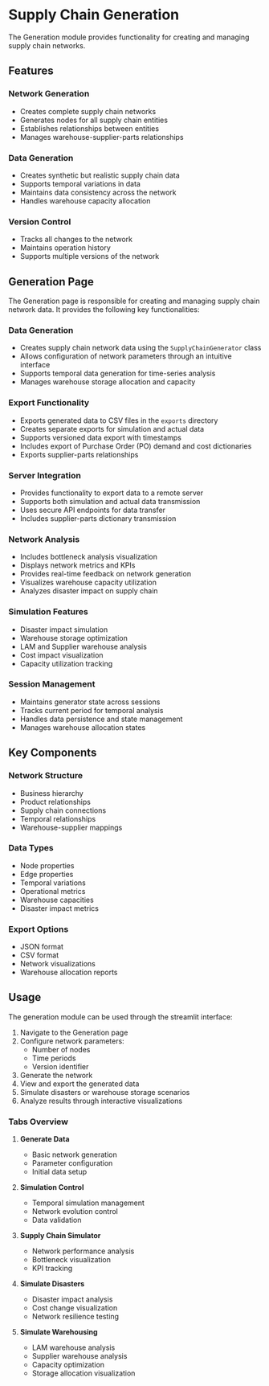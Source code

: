# Supply Chain Generation

The Generation module provides functionality for creating and managing supply chain networks.

## Features

### Network Generation
- Creates complete supply chain networks
- Generates nodes for all supply chain entities
- Establishes relationships between entities
- Manages warehouse-supplier-parts relationships

### Data Generation
- Creates synthetic but realistic supply chain data
- Supports temporal variations in data
- Maintains data consistency across the network
- Handles warehouse capacity allocation

### Version Control
- Tracks all changes to the network
- Maintains operation history
- Supports multiple versions of the network

## Generation Page

The Generation page is responsible for creating and managing supply chain network data. It provides the following key functionalities:

### Data Generation
- Creates supply chain network data using the `SupplyChainGenerator` class
- Allows configuration of network parameters through an intuitive interface
- Supports temporal data generation for time-series analysis
- Manages warehouse storage allocation and capacity

### Export Functionality
- Exports generated data to CSV files in the `exports` directory
- Creates separate exports for simulation and actual data
- Supports versioned data export with timestamps
- Includes export of Purchase Order (PO) demand and cost dictionaries
- Exports supplier-parts relationships

### Server Integration
- Provides functionality to export data to a remote server
- Supports both simulation and actual data transmission
- Uses secure API endpoints for data transfer
- Includes supplier-parts dictionary transmission

### Network Analysis
- Includes bottleneck analysis visualization
- Displays network metrics and KPIs
- Provides real-time feedback on network generation
- Visualizes warehouse capacity utilization
- Analyzes disaster impact on supply chain

### Simulation Features
- Disaster impact simulation
- Warehouse storage optimization
- LAM and Supplier warehouse analysis
- Cost impact visualization
- Capacity utilization tracking

### Session Management
- Maintains generator state across sessions
- Tracks current period for temporal analysis
- Handles data persistence and state management
- Manages warehouse allocation states

## Key Components

### Network Structure
- Business hierarchy
- Product relationships
- Supply chain connections
- Temporal relationships
- Warehouse-supplier mappings

### Data Types
- Node properties
- Edge properties
- Temporal variations
- Operational metrics
- Warehouse capacities
- Disaster impact metrics

### Export Options
- JSON format
- CSV format
- Network visualizations
- Warehouse allocation reports

## Usage

The generation module can be used through the streamlit interface:

1. Navigate to the Generation page
2. Configure network parameters:
   - Number of nodes
   - Time periods
   - Version identifier
3. Generate the network
4. View and export the generated data
5. Simulate disasters or warehouse storage scenarios
6. Analyze results through interactive visualizations

### Tabs Overview

1. **Generate Data**
   - Basic network generation
   - Parameter configuration
   - Initial data setup

2. **Simulation Control**
   - Temporal simulation management
   - Network evolution control
   - Data validation

3. **Supply Chain Simulator**
   - Network performance analysis
   - Bottleneck visualization
   - KPI tracking

4. **Simulate Disasters**
   - Disaster impact analysis
   - Cost change visualization
   - Network resilience testing

5. **Simulate Warehousing**
   - LAM warehouse analysis
   - Supplier warehouse analysis
   - Capacity optimization
   - Storage allocation visualization
